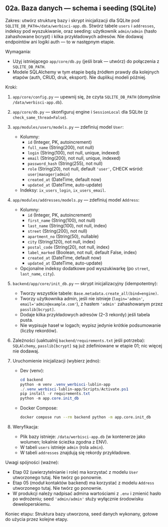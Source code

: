 ## 02a. Baza danych — schema i seeding (SQLite)

Zakres: utwórz strukturę bazy i skrypt inicjalizacji dla SQLite pod `SQLITE_DB_PATH=/data/werbisci-app.db`. Stwórz tabele `users` i `addresses`, indeksy pod wyszukiwanie, oraz seeding: użytkownik `admin/admin` (hasło zahashowane bcrypt) i kilka przykładowych adresów. Nie dodawaj endpointów ani logiki auth — to w następnym etapie.

Wymagania:
- Użyj istniejącego `app/core/db.py` (jeśli brak — utwórz) do połączenia z `SQLITE_DB_PATH`.
- Modele SQLAlchemy w tym etapie będą źródłem prawdy dla kolejnych etapów (auth, CRUD, druk, eksport). Nie duplikuj modeli później.

Kroki:
1) `app/core/config.py` — upewnij się, że czyta `SQLITE_DB_PATH` (domyślnie `/data/werbisci-app.db`).

2) `app/core/db.py` — skonfiguruj engine i `SessionLocal` dla SQLite (z `check_same_thread=False`).

3) `app/modules/users/models.py` — zdefiniuj model `User`:
   - Kolumny:
     - `id` (Integer, PK, autoincrement)
     - `full_name` (String(200), not null)
     - `login` (String(100), not null, unique, indexed)
     - `email` (String(200), not null, unique, indexed)
     - `password_hash` (String(255), not null)
     - `role` (String(20), not null, default `'user'`, CHECK wśród: `user|manager|admin`)
     - `created_at` (DateTime, default now)
     - `updated_at` (DateTime, auto-update)
   - Indeksy: `ix_users_login`, `ix_users_email`.

4) `app/modules/addresses/models.py` — zdefiniuj model `Address`:
   - Kolumny:
     - `id` (Integer, PK, autoincrement)
     - `first_name` (String(100), not null)
     - `last_name` (String(100), not null, index)
     - `street` (String(200), not null)
     - `apartment_no` (String(50), nullable)
     - `city` (String(120), not null, index)
     - `postal_code` (String(20), not null, index)
     - `label_marked` (Boolean, not null, default False, index)
     - `created_at` (DateTime, default now)
     - `updated_at` (DateTime, auto-update)
   - Opcjonalne indeksy dodatkowe pod wyszukiwarkę (po `street`, `last_name`, `city`).

5) `backend/app/core/init_db.py` — skrypt inicjalizacyjny (idempotentny):
   - Tworzy wszystkie tabele: `Base.metadata.create_all(bind=engine)`.
   - Tworzy użytkownika admin, jeśli nie istnieje (`login='admin'`, `email='admin@example.com'`), z hasłem `'admin'` zahashowanym przez `passlib[bcrypt]`.
   - Dodaje kilka przykładowych adresów (2–3 rekordy) jeśli tabela pusta.
   - Nie wypisuje haseł w logach; wypisz jedynie krótkie podsumowanie (liczby rekordów).

6) Zależności (uaktualnij `backend/requirements.txt` jeśli potrzeba): `SQLAlchemy`, `passlib[bcrypt]` są już zdefiniowane w etapie 01; nic więcej nie dodawaj.

7) Uruchomienie inicjalizacji (wybierz jedno):
   - Dev (venv):
     ```powershell
     cd backend
     python -m venv .venv_werbisci-lublin-app
     ./.venv_werbisci-lublin-app/Scripts/Activate.ps1
     pip install -r requirements.txt
     python -m app.core.init_db
     ```
   - Docker Compose:
     ```bash
     docker compose run --rm backend python -m app.core.init_db
     ```

8) Weryfikacja:
   - Plik bazy istnieje: `/data/werbisci-app.db` (w kontenerze jako wolumen; lokalnie ścieżka zgodna z ENV).
   - W tabeli `users` istnieje `admin` (rola `admin`).
   - W tabeli `addresses` znajdują się rekordy przykładowe.

Uwagi spójności (ważne):
- Etap 02 (uwierzytelnianie i role) ma korzystać z modelu `User` utworzonego tutaj. Nie twórz go ponownie.
- Etap 05 (moduł kontaktów backend) ma korzystać z modelu `Address` utworzonego tutaj. Nie twórz go ponownie.
- W produkcji należy nadpisać admina wartościami z `.env` i zmienić hasło po wdrożeniu; seed `'admin/admin'` służy wyłącznie środowisku deweloperskiemu.

Koniec etapu: Struktura bazy utworzona, seed danych wykonany, gotowe do użycia przez kolejne etapy.


